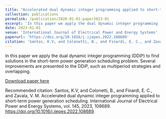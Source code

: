 ```yaml
---
title: "Accelerated dual dynamic integer programming applied to short-term power generation scheduling"
collection: publications
permalink: /publication/2020-01-01-paper2023-01
excerpt: 'In this paper we apply the dual dynamic integer programming (DDiP) to find solutions in the short-term power generation scheduling problem. Several improvements are presented to the DDiP, such as multiperiod strategies and overlapping.'
date: 2023-01-01
venue: 'International Journal of Electrical Power and Energy Systems'
paperurl: 'https://doi.org/10.1016/j.ijepes.2022.108689'
citation: 'Santos, K.V, and Colonetti, B., and Finardi, E. C., and Zavala, V. M. Accelerated dual dynamic integer programming applied to short-term power generation scheduling. International Journal of Electrical Power and Energy Systems, vol. 145, 2023, 108689. https://doi.org/10.1016/j.ijepes.2022.108689'
---
```

In this paper we apply the dual dynamic integer programming (DDiP) to find solutions in the short-term power generation scheduling problem. Several improvements are presented to the DDiP, such as multiperiod strategies and overlapping.

[Download paper here](https://doi.org/10.1016/j.ijepes.2022.108689)

Recommended citation: Santos, K.V, and Colonetti, B., and Finardi, E. C., and Zavala, V. M. Accelerated dual dynamic integer programming applied to short-term power generation scheduling. International Journal of Electrical Power and Energy Systems, vol. 145, 2023, 108689. https://doi.org/10.1016/j.ijepes.2022.108689.
